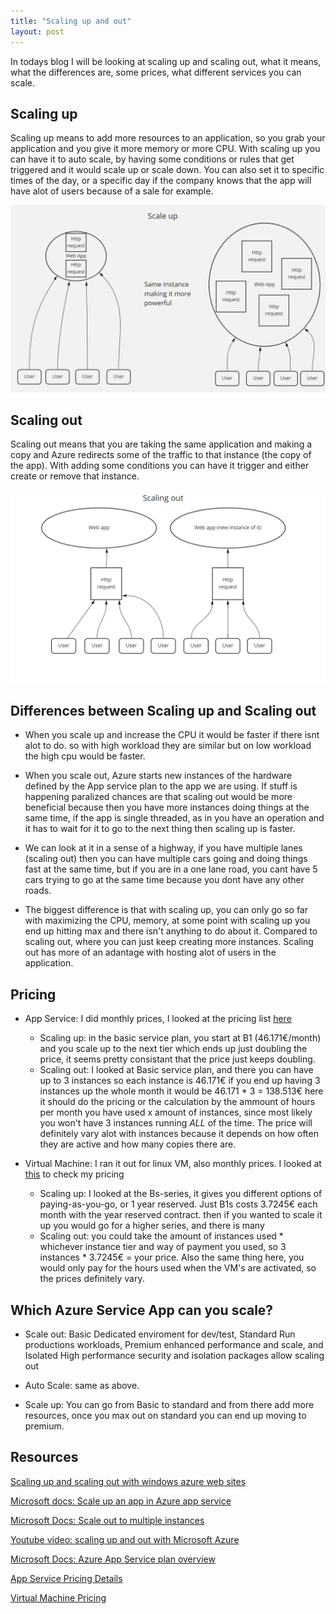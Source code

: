 ```yaml
---
title: "Scaling up and out"
layout: post
---
```


In todays blog I will be looking at scaling up and scaling out, what it means, what the differences are, some prices, what different services you can scale.


## Scaling up

Scaling up means to add more resources to an application, so you grab your application and you give it more memory or more CPU. With scaling up you can have it to auto scale, by having some conditions or rules that get triggered and it would scale up or scale down. You can also set it to specific times of the day, or a specific day if the company knows that the app will have alot of users because of a sale for example. 

![Scaling up picture](/assets/Images/Blog10/ScalingUp.png)

## Scaling out

Scaling out means that you are taking the same application and making a copy and Azure redirects some of the traffic to that instance (the copy of the app). With adding some conditions you can have it trigger and either create or remove that instance.

![Scaling out picture](/assets/Images/Blog10/ScalingOut.png)

## Differences between Scaling up and Scaling out
 
* When you scale up and increase the CPU it would be faster if there isnt alot to do. so with high workload they are similar but on low workload the high cpu would be faster. 

* When you scale out, Azure starts new instances of the hardware defined by the App service plan to the app we are using. If stuff is happening paralized chances are that scaling out would be more beneficial because then you have more instances doing things at the same time, if the app is single threaded, as in you have an operation and it has to wait for it to go to the next thing then scaling up is faster.

* We can look at it in a sense of a highway, if you have multiple lanes (scaling out) then you can have multiple cars going and doing things fast at the same time, but if you are in a one lane road, you cant have 5 cars trying to go at the same time because you dont have any other roads.

* The biggest difference is that with scaling up, you can only go so far with maximizing the CPU, memory, at some point with scaling up you end up hitting max and there isn't anything to do about it. Compared to scaling out, where you can just keep creating more instances. Scaling out has more of an adantage with hosting alot of users in the application.

## Pricing

* App Service: I did monthly prices, I looked at the pricing list [here](ttps://azure.microsoft.com/en-us/pricing/details/app-service/windows/)
    * Scaling up: in the basic service plan, you start at B1 (46.171€/month) and you scale up to the next tier which ends up just doubling the price, it seems pretty consistant that the price just keeps doubling.
    * Scaling out: I looked at Basic service plan, and there you can have up to 3 instances so each instance is 46.171€ if you end up having 3 instances up the whole month it would be 46.171 * 3 = 138.513€ here it should do the pricing or the calculation by the ammount of hours per month you have used x amount of instances, since most likely you won't have 3 instances running *ALL* of the time. The price will definitely vary alot with instances because it depends on how often they are active and how many copies there are.

* Virtual Machine: I ran it out for linux VM, also monthly prices. I looked at [this](https://azure.microsoft.com/en-us/pricing/details/virtual-machines/linux/) to check my pricing 
    * Scaling up: I looked at the Bs-series, it gives you different options of paying-as-you-go, or 1 year reserved. Just B1s costs 3.7245€ each month with the year reserved contract. then if you wanted to scale it up you would go for a higher series, and there is many 
    * Scaling out: you could take the amount of instances used * whichever instance tier and way of payment you used, so 3 instances * 3.7245€ = your price. Also the same thing here, you would only pay for the hours used when the VM's are activated, so the prices definitely vary.

## Which Azure Service App can you scale?

* Scale out: Basic Dedicated enviroment for dev/test, Standard Run productions workloads, Premium enhanced performance and scale, and Isolated High performance security and isolation packages allow scaling out

* Auto Scale: same as above.

* Scale up: You can go from Basic to standard and from there add more resources, once you max out on standard you can end up moving to premium.

## Resources

[Scaling up and scaling out with windows azure web sites](https://azure.microsoft.com/sv-se/blog/scaling-up-and-scaling-out-in-windows-azure-web-sites/)

[Microsoft docs: Scale up an app in Azure app service](https://docs.microsoft.com/en-us/azure/app-service/manage-scale-up)

[Microsoft Docs: Scale out to multiple instances](https://docs.microsoft.com/en-us/azure/azure-monitor/autoscale/autoscale-get-started?toc=/azure/app-service/toc.json)

[Youtube video: scaling up and out with Microsoft Azure](https://www.youtube.com/watch?v=Oy32KEeREVI)

[Microsoft Docs: Azure App Service plan overview](https://docs.microsoft.com/en-us/azure/app-service/overview-hosting-plans)

[App Service Pricing Details](https://azure.microsoft.com/en-us/pricing/details/app-service/windows/)

[Virtual Machine Pricing](https://azure.microsoft.com/en-us/pricing/details/virtual-machines/linux/)